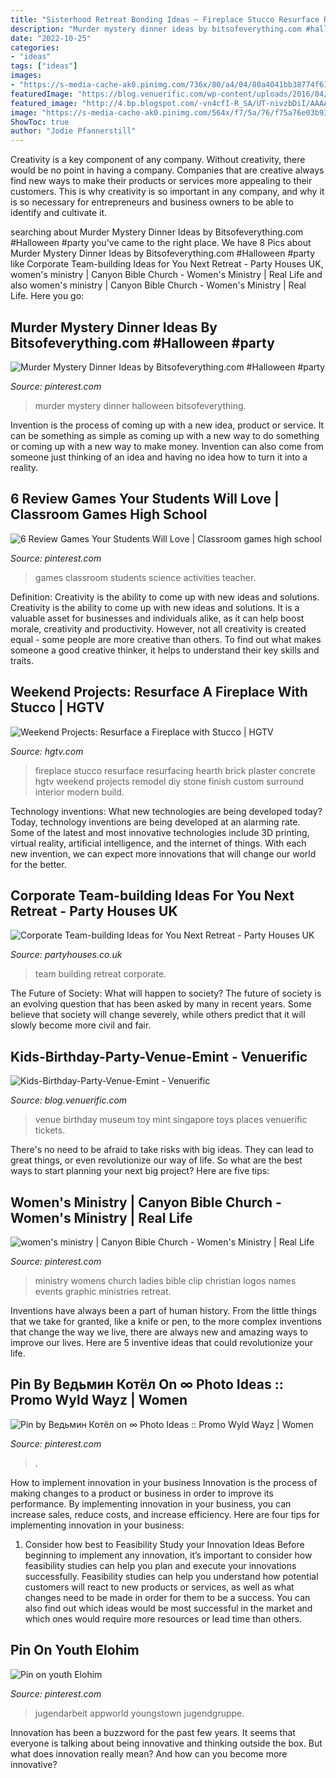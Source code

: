 ```yaml
---
title: "Sisterhood Retreat Bonding Ideas ~ Fireplace Stucco Resurface Resurfacing Hearth Brick Plaster Concrete Hgtv Weekend Projects Remodel Diy Stone Finish Custom Surround Interior Modern Build"
description: "Murder mystery dinner ideas by bitsofeverything.com #halloween #party"
date: "2022-10-25"
categories:
- "ideas"
tags: ["ideas"]
images:
- "https://s-media-cache-ak0.pinimg.com/736x/80/a4/04/80a4041bb38774f61569cf238985dcbe.jpg"
featuredImage: "https://blog.venuerific.com/wp-content/uploads/2016/04/kids-birthday-party-venue-emint.jpg"
featured_image: "http://4.bp.blogspot.com/-vn4cfI-R_SA/UT-nivzbDiI/AAAAAAAAAZs/3MHYyo4Y0aI/s1600/338.JPG"
image: "https://s-media-cache-ak0.pinimg.com/564x/f7/5a/76/f75a76e03b93e80c93d870b3bfcb66a1.jpg"
ShowToc: true
author: "Jodie Pfannerstill"
---
```



Creativity is a key component of any company. Without creativity, there would be no point in having a company. Companies that are creative always find new ways to make their products or services more appealing to their customers. This is why creativity is so important in any company, and why it is so necessary for entrepreneurs and business owners to be able to identify and cultivate it.

	

		
searching about Murder Mystery Dinner Ideas by Bitsofeverything.com #Halloween #party you've came to the right place. We have 8 Pics about Murder Mystery Dinner Ideas by Bitsofeverything.com #Halloween #party like Corporate Team-building Ideas for You Next Retreat - Party Houses UK, women&#039;s ministry | Canyon Bible Church - Women&#039;s Ministry | Real Life and also women&#039;s ministry | Canyon Bible Church - Women&#039;s Ministry | Real Life. Here you go:
		
    
## Murder Mystery Dinner Ideas By Bitsofeverything.com #Halloween #party

<img loading=lazy src="https://s-media-cache-ak0.pinimg.com/564x/f7/5a/76/f75a76e03b93e80c93d870b3bfcb66a1.jpg" onerror="this.onerror=null;this.src='https://tse3.mm.bing.net/th?id=OIP.j3QfmLttUOYVt8p3Kvbo7wHaJ4&amp;pid=15.1';" alt="Murder Mystery Dinner Ideas by Bitsofeverything.com #Halloween #party">

_Source: pinterest.com_

>murder mystery dinner halloween bitsofeverything. 

	

Invention is the process of coming up with a new idea, product or service. It can be something as simple as coming up with a new way to do something or coming up with a new way to make money. Invention can also come from someone just thinking of an idea and having no idea how to turn it into a reality.

    
## 6 Review Games Your Students Will Love | Classroom Games High School

<img loading=lazy src="https://i.pinimg.com/originals/d3/e3/44/d3e344977a18b64d8f67cd708b99672e.jpg" onerror="this.onerror=null;this.src='https://tse3.mm.bing.net/th?id=OIP.neH25-h8e8r0ExsY4qxCoAAAAA&amp;pid=15.1';" alt="6 Review Games Your Students Will Love | Classroom games high school">

_Source: pinterest.com_

>games classroom students science activities teacher. 

	

Definition: Creativity is the ability to come up with new ideas and solutions.
Creativity is the ability to come up with new ideas and solutions. It is a valuable asset for businesses and individuals alike, as it can help boost morale, creativity and productivity. However, not all creativity is created equal - some people are more creative than others. To find out what makes someone a good creative thinker, it helps to understand their key skills and traits.

    
## Weekend Projects: Resurface A Fireplace With Stucco | HGTV

<img loading=lazy src="http://hgtvhome.sndimg.com/content/dam/images/hgtv/fullset/2010/3/15/0/HRIPR-104_fireplace_after.jpg.rend.hgtvcom.1280.960.suffix/1477622746539.jpeg" onerror="this.onerror=null;this.src='https://tse4.mm.bing.net/th?id=OIP.ZGusdhoMAZ68na6CqAIXuwHaFj&amp;pid=15.1';" alt="Weekend Projects: Resurface a Fireplace with Stucco | HGTV">

_Source: hgtv.com_

>fireplace stucco resurface resurfacing hearth brick plaster concrete hgtv weekend projects remodel diy stone finish custom surround interior modern build. 

	

Technology inventions: What new technologies are being developed today?
Today, technology inventions are being developed at an alarming rate. Some of the latest and most innovative technologies include 3D printing, virtual reality, artificial intelligence, and the internet of things. With each new invention, we can expect more innovations that will change our world for the better.

    
## Corporate Team-building Ideas For You Next Retreat - Party Houses UK

<img loading=lazy src="https://www.partyhouses.co.uk/wp-content/uploads/2018/08/javier-allegue-barros-440362-unsplash-4-1024x683.jpg" onerror="this.onerror=null;this.src='https://tse1.mm.bing.net/th?id=OIP.TzNHoncF1TJ_VT2X3_SZywHaE8&amp;pid=15.1';" alt="Corporate Team-building Ideas for You Next Retreat - Party Houses UK">

_Source: partyhouses.co.uk_

>team building retreat corporate. 

	

The Future of Society: What will happen to society?
The future of society is an evolving question that has been asked by many in recent years. Some believe that society will change severely, while others predict that it will slowly become more civil and fair.

    
## Kids-Birthday-Party-Venue-Emint - Venuerific

<img loading=lazy src="https://blog.venuerific.com/wp-content/uploads/2016/04/kids-birthday-party-venue-emint.jpg" onerror="this.onerror=null;this.src='https://tse1.mm.bing.net/th?id=OIP.O2ICp7aL3Xz3vXftpRfAqgHaE8&amp;pid=15.1';" alt="Kids-Birthday-Party-Venue-Emint - Venuerific">

_Source: blog.venuerific.com_

>venue birthday museum toy mint singapore toys places venuerific tickets. 

	

There's no need to be afraid to take risks with big ideas. They can lead to great things, or even revolutionize our way of life. So what are the best ways to start planning your next big project? Here are five tips:

    
## Women&#039;s Ministry | Canyon Bible Church - Women&#039;s Ministry | Real Life

<img loading=lazy src="https://s-media-cache-ak0.pinimg.com/736x/80/a4/04/80a4041bb38774f61569cf238985dcbe.jpg" onerror="this.onerror=null;this.src='https://tse4.mm.bing.net/th?id=OIP.quvEO7CbgJikPsU2cxVJXwHaHN&amp;pid=15.1';" alt="women&#039;s ministry | Canyon Bible Church - Women&#039;s Ministry | Real Life">

_Source: pinterest.com_

>ministry womens church ladies bible clip christian logos names events graphic ministries retreat. 

	

Inventions have always been a part of human history. From the little things that we take for granted, like a knife or pen, to the more complex inventions that change the way we live, there are always new and amazing ways to improve our lives. Here are 5 inventive ideas that could revolutionize your life.

    
## Pin By Ведьмин Котёл On ∞ Photo Ideas :: Promo Wyld Wayz | Women

<img loading=lazy src="https://i.pinimg.com/originals/c0/f4/6c/c0f46ce560ac21bb2465e335be8389c3.jpg" onerror="this.onerror=null;this.src='https://tse2.mm.bing.net/th?id=OIP.C7KOhVnRXnlCVgGjF5P5GAHaFt&amp;pid=15.1';" alt="Pin by Ведьмин Котёл on ∞ Photo Ideas :: Promo Wyld Wayz | Women">

_Source: pinterest.com_

>. 

	

How to implement innovation in your business
Innovation is the process of making changes to a product or business in order to improve its performance. By implementing innovation in your business, you can increase sales, reduce costs, and increase efficiency. Here are four tips for implementing innovation in your business:
1. Consider how best to Feasibility Study your Innovation Ideas
Before beginning to implement any innovation, it’s important to consider how feasibility studies can help you plan and execute your innovations successfully. Feasibility studies can help you understand how potential customers will react to new products or services, as well as what changes need to be made in order for them to be a success. You can also find out which ideas would be most successful in the market and which ones would require more resources or lead time than others.


    
## Pin On Youth Elohim

<img loading=lazy src="http://4.bp.blogspot.com/-vn4cfI-R_SA/UT-nivzbDiI/AAAAAAAAAZs/3MHYyo4Y0aI/s1600/338.JPG" onerror="this.onerror=null;this.src='https://tse4.mm.bing.net/th?id=OIP.odiW2zF0zX0sR0ao24KdagHaFj&amp;pid=15.1';" alt="Pin on youth Elohim">

_Source: pinterest.com_

>jugendarbeit appworld youngstown jugendgruppe. 

	

Innovation has been a buzzword for the past few years. It seems that everyone is talking about being innovative and thinking outside the box. But what does innovation really mean? And how can you become more innovative?

